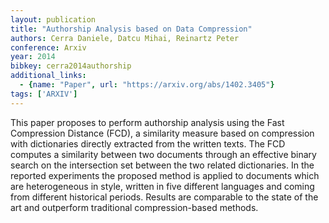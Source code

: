 ```yaml
---
layout: publication
title: "Authorship Analysis based on Data Compression"
authors: Cerra Daniele, Datcu Mihai, Reinartz Peter
conference: Arxiv
year: 2014
bibkey: cerra2014authorship
additional_links:
  - {name: "Paper", url: "https://arxiv.org/abs/1402.3405"}
tags: ['ARXIV']
---
```

This paper proposes to perform authorship analysis using the Fast Compression
Distance (FCD), a similarity measure based on compression with dictionaries
directly extracted from the written texts. The FCD computes a similarity between
two documents through an effective binary search on the intersection set between
the two related dictionaries. In the reported experiments the proposed method is
applied to documents which are heterogeneous in style, written in five different
languages and coming from different historical periods. Results are comparable
to the state of the art and outperform traditional compression-based methods.
